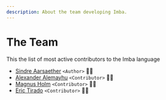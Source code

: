 ```yaml
---
description: About the team developing Imba.
---
```


# The Team

This the list of most active contributors to the Imba language

* [Sindre Aarsaether](https://github.com/somebee/) `<Author>` 👨‍💻
* [Alexander Alemayhu](https://github.com/scanf/) `<Contributor>` 👨‍💻
* [Magnus Holm](https://github.com/judofyr/) `<Contributor>` 👨‍💻
* [Eric Tirado](https://github.com/iamtirado) `<Contributor>` 👨‍🎨


